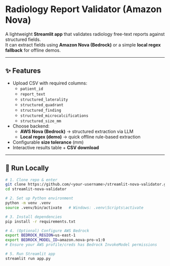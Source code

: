# Radiology Report Validator (Amazon Nova)

A lightweight **Streamlit app** that validates radiology free-text reports against structured fields.  
It can extract fields using **Amazon Nova (Bedrock)** or a simple **local regex fallback** for offline demos.

---

## ✨ Features
- Upload CSV with required columns:
  - `patient_id`
  - `report_text`
  - `structured_laterality`
  - `structured_quadrant`
  - `structured_finding`
  - `structured_microcalcifications`
  - `structured_size_mm`
- Choose backend:
  - **AWS Nova (Bedrock)** → structured extraction via LLM
  - **Local regex (demo)** → quick offline rule-based extraction
- Configurable **size tolerance** (mm)
- Interactive results table + **CSV download**

---

## 🚀 Run Locally

```bash
# 1. Clone repo & enter
git clone https://github.com/<your-username>/streamlit-nova-validator.git
cd streamlit-nova-validator

# 2. Set up Python environment
python -m venv .venv
source .venv/bin/activate   # Windows: .venv\Scripts\activate

# 3. Install dependencies
pip install -r requirements.txt

# 4. (Optional) Configure AWS Bedrock
export BEDROCK_REGION=us-east-1
export BEDROCK_MODEL_ID=amazon.nova-pro-v1:0
# Ensure your AWS profile/creds has Bedrock InvokeModel permissions

# 5. Run Streamlit app
streamlit run app.py


